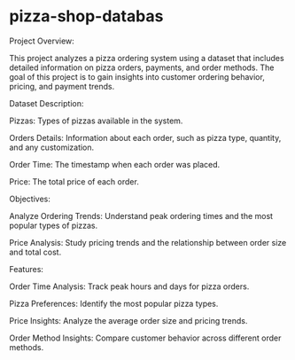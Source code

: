 # pizza-shop-databas
Project Overview:

This project analyzes a pizza ordering system using a dataset that includes detailed information on pizza orders, payments, and order methods. The goal of this project is to gain insights into customer ordering behavior, pricing, and payment trends.

Dataset Description:

Pizzas: Types of pizzas available in the system.

Orders Details: Information about each order, such as pizza type, quantity, and any customization.

Order Time: The timestamp when each order was placed.

Price: The total price of each order.

Objectives:

Analyze Ordering Trends: Understand peak ordering times and the most popular types of pizzas.

Price Analysis: Study pricing trends and the relationship between order size and total cost.

Features:  

Order Time Analysis: Track peak hours and days for pizza orders.

Pizza Preferences: Identify the most popular pizza types.

Price Insights: Analyze the average order size and pricing trends.

Order Method Insights: Compare customer behavior across different order methods.
